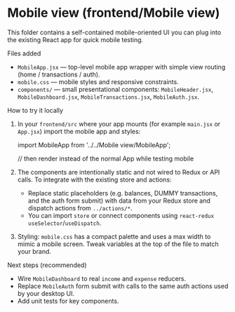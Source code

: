 # Mobile view (frontend/Mobile view)

This folder contains a self-contained mobile-oriented UI you can plug into the existing React app for quick mobile testing.

Files added
- `MobileApp.jsx` — top-level mobile app wrapper with simple view routing (home / transactions / auth).
- `mobile.css` — mobile styles and responsive constraints.
- `components/` — small presentational components: `MobileHeader.jsx`, `MobileDashboard.jsx`, `MobileTransactions.jsx`, `MobileAuth.jsx`.

How to try it locally

1. In your `frontend/src` where your app mounts (for example `main.jsx` or `App.jsx`) import the mobile app and styles:

   import MobileApp from '../../Mobile view/MobileApp';

   // then render <MobileApp /> instead of the normal App while testing mobile

2. The components are intentionally static and not wired to Redux or API calls. To integrate with the existing store and actions:

   - Replace static placeholders (e.g. balances, DUMMY transactions, and the auth form submit) with data from your Redux store and dispatch actions from `../actions/*`.
   - You can import `store` or connect components using `react-redux` `useSelector`/`useDispatch`.

3. Styling: `mobile.css` has a compact palette and uses a max width to mimic a mobile screen. Tweak variables at the top of the file to match your brand.

Next steps (recommended)

- Wire `MobileDashboard` to real `income` and `expense` reducers.
- Replace `MobileAuth` form submit with calls to the same auth actions used by your desktop UI.
- Add unit tests for key components.
